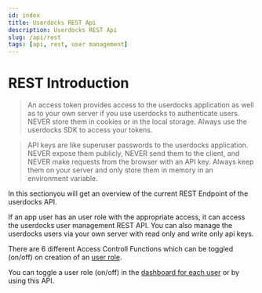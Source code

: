 ```yaml
---
id: index
title: Userdocks REST Api
description: Userdocks REST Api
slug: /api/rest
tags: [api, rest, user management]
---
```


# REST Introduction

> An access token provides access to the userdocks application as well as to your own server if you use userdocks to authenticate users. NEVER store them in cookies or in the local storage. Always use the userdocks SDK to access your tokens.

> API keys are like superuser passwords to the userdocks application. NEVER expose them publicly, NEVER send them to the client, and NEVER make requests from the browser with an API key. Always keep them on your server and only store them in memory in an environment variable.

In this sectionyou will get an overview of the current REST Endpoint of the userdocks API.

If an app user has an user role with the appropriate access, it can access the userdocks user management REST API. You can also manage the userdocks users via your own server with read only and write only api keys.

There are 6 different Access Controll Functions which can be toggled (on/off) on creation of an [user role](/dashboard/user-management).

You can toggle a user role (on/off) in the [dashboard for each user](/dashboard/user-management) or by using this API.